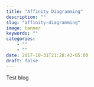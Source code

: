 ```yaml
---
title: "Affinity Diagramming"
description: ""
slug: "affinity-diagramming"
image: banner
keywords: ""
categories:
    - ""
    - ""
date: 2017-10-31T21:28:43-05:00
draft: false
---
```


Test blog

